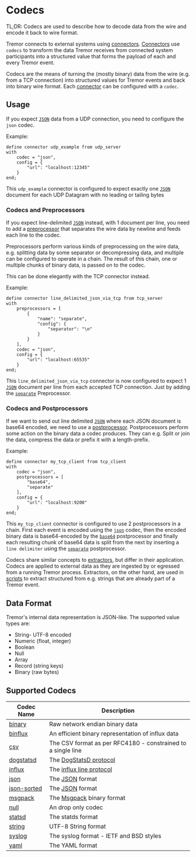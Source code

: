 # Codecs

TL;DR: Codecs are used to describe how to decode data from the wire and encode it back to wire format.

Tremor connects to external systems using [connectors](../connectors). [Connectors](../connectors) use `codecs` to transform the data Tremor receives from connected system participants into a structured value that forms the payload of each and every Tremor event.

Codecs are the means of turning the (mostly binary) data from the wire (e.g. from a TCP connection) into structured values for Tremor events and back into binary wire format.
Each [connector](../connectors) can be configured with a `codec`.

## Usage

If you expect [`JSON`](https://www.json.org/) data from a UDP connection, you need to configure the `json` codec.

Example:

```tremor
define connector udp_example from udp_server
with
    codec = "json",
    config = {
        "url": "localhost:12345"
    }
end;
```


This `udp_example` connector is configured to expect exactly one [`JSON`](https://www.json.org/) document for each UDP Datagram with no leading or tailing bytes

### Codecs and Preprocessors

If you expect line-delimited [`JSON`](https://www.json.org/) instead, with 1 document per line, you need to add a [preprocessor](../preprocessors) that separates the wire data by newline and feeds each line to the codec.

Preprocessors perform various kinds of preprocessing on the wire data, e.g. splitting data by some separator or decompressing data, and multiple can be configured to operate in a chain. The result of this chain, one or multiple chunks of binary data, is passed on to the codec.

This can be done elegantly with the TCP connector instead.

Example:

```tremor
define connector line_delimited_json_via_tcp from tcp_server
with
    preprocessors = [ 
        {
            "name": "separate",
            "config": {
                "separator": "\n"
            }
        } 
    ],
    codec = "json",
    config = {
        "url": "localhost:65535"
    }
end;
```

This `line_delimited_json_via_tcp` connector is now configured to expect 1 [`JSON`](https://www.json.org/) document per line from each accepted TCP connection. Just by adding the [`separate`](../preprocessors/separate.md) Preprocessor.

### Codecs and Postprocessors

If we want to send out line delimited [`JSON`](https://www.json.org/) where each JSON document is base64 encoded, we need to use a [postprocessor](../postprocessors). Postprocessors perform some action on the binary data a codec produces. They can e.g. Split or join the data, compress the data or prefix it with a length-prefix.

Example:

```
define connector my_tcp_client from tcp_client
with
    codec = "json",
    postprocessors = [
        "base64",
        "separate"
    ],
    config = {
        "url": "localhost:9200"
    }
end;
```

This `my_tcp_client` connector is configured to use 2 postprocessors in a chain. First each event is encoded using the [`json`](./json.md) codec, then the encoded binary data is base64-encoded by the [`base64`](../postprocessors/base64.md) postprocessor and finally each resulting chunk of base64 data is split from the next by inserting a `line delimiter` using the [`separate`](../postprocessors/separate.md) postprocessor.


Codecs share similar concepts to [extractors](../extractors), but differ in their application. Codecs are applied to external data as they are ingested by or egressed from a running Tremor process.
Extractors, on the other hand, are used in [scripts](../../language/scripts.md) to extract structured from e.g. strings that are already part of a Tremor event.

## Data Format

Tremor's internal data representation is JSON-like. The supported value types are:

* String- UTF-8 encoded
* Numeric (float, integer)
* Boolean
* Null
* Array
* Record (string keys)
* Binary (raw bytes)


## Supported Codecs

| Codec Name                 | Description                                                                                                   |
|----------------------------|---------------------------------------------------------------------------------------------------------------|
| [binary](binary)           | Raw network endian binary data                                                                                |
| [binflux](binflux)         | An efficient binary representation of influx data                                                             |
| [csv](csv)                 | The CSV format as per RFC4180 - constrained to a single line                                                  |
| [dogstatsd](dogstatsd)     | The [DogStatsD protocol](https://docs.datadoghq.com/developers/dogstatsd/datagram_shell/?tab=metrics)         |
| [influx](influx)           | The [influx line protocol](https://docs.influxdata.com/influxdb/v1.7/write_protocols/line_protocol_tutorial/) |
| [json](json)               | The [JSON](https://json.org) format                                                                           |
| [json-sorted](json-sorted) | The [JSON](https://json.org) format                                                                           |
| [msgpack](msgpack)         | The [Msgpack](https://msgpack.org) binary format                                                              |
| [null](null)               | An drop only codec                                                                                            |
| [statsd](statsd)           | The statds format                                                                                             |
| [string](string)           | UTF-8 String format                                                                                           |
| [syslog](syslog)           | The syslog format - IETF and BSD styles                                                                       |
| [yaml](yaml)               | The YAML format                                                                                               |


